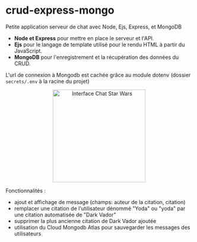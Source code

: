 # crud-express-mongo
Petite application serveur de chat avec Node, Ejs, Express, et MongoDB

- **Node et Express** pour mettre en place le serveur et l'API.  
- **Ejs** pour le langage de template utilisé pour le rendu HTML à partir du JavaScript.  
- **MongoDB** pour l'enregistrement et la récupération des données du CRUD.

L'url de connexion à Mongodb est cachée grâce au module dotenv (dossier `secrets/.env` à la racine du projet) 

<p align="center">
    <img src="https://samsara.live/images/crud-express-mongo/interface.jpg" alt="Interface Chat Star Wars" height="250">
</p>

Fonctionnalités :  
  - ajout et affichage de message (champs: auteur de la citation, citation)
  - remplacer une citation de l'utilisateur dénommé "Yoda" ou "yoda" par une citation automatisée de "Dark Vador"
  - supprimer la plus ancienne citation de Dark Vador ajoutée
  - utilisation du Cloud Mongodb Atlas pour sauvegarder les messages des utilisateurs

